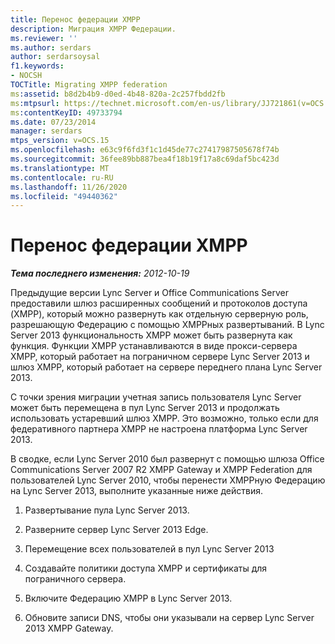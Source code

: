 ```yaml
---
title: Перенос федерации XMPP
description: Миграция XMPP Федерации.
ms.reviewer: ''
ms.author: serdars
author: serdarsoysal
f1.keywords:
- NOCSH
TOCTitle: Migrating XMPP federation
ms:assetid: b8d2b4b9-d0ed-4b48-820a-2c257fbdd2fb
ms:mtpsurl: https://technet.microsoft.com/en-us/library/JJ721861(v=OCS.15)
ms:contentKeyID: 49733794
ms.date: 07/23/2014
manager: serdars
mtps_version: v=OCS.15
ms.openlocfilehash: e63c9f6fd3f1c1d45de77c27417987505678f74b
ms.sourcegitcommit: 36fee89bb887bea4f18b19f17a8c69daf5bc423d
ms.translationtype: MT
ms.contentlocale: ru-RU
ms.lasthandoff: 11/26/2020
ms.locfileid: "49440362"
---
```

# <a name="migrating-xmpp-federation"></a>Перенос федерации XMPP

<div data-xmlns="http://www.w3.org/1999/xhtml">

<div class="topic" data-xmlns="http://www.w3.org/1999/xhtml" data-msxsl="urn:schemas-microsoft-com:xslt" data-cs="https://msdn.microsoft.com/">

<div data-asp="https://msdn2.microsoft.com/asp">



</div>

<div id="mainSection">

<div id="mainBody">

<span> </span>

_**Тема последнего изменения:** 2012-10-19_

Предыдущие версии Lync Server и Office Communications Server предоставили шлюз расширенных сообщений и протоколов доступа (XMPP), который можно развернуть как отдельную серверную роль, разрешающую Федерацию с помощью XMPPных развертываний. В Lync Server 2013 функциональность XMPP может быть развернута как функция. Функции XMPP устанавливаются в виде прокси-сервера XMPP, который работает на пограничном сервере Lync Server 2013 и шлюз XMPP, который работает на сервере переднего плана Lync Server 2013.

С точки зрения миграции учетная запись пользователя Lync Server может быть перемещена в пул Lync Server 2013 и продолжать использовать устаревший шлюз XMPP. Это возможно, только если для федеративного партнера XMPP не настроена платформа Lync Server 2013.

В сводке, если Lync Server 2010 был развернут с помощью шлюза Office Communications Server 2007 R2 XMPP Gateway и XMPP Federation для пользователей Lync Server 2010, чтобы перенести XMPPную Федерацию на Lync Server 2013, выполните указанные ниже действия.

1.  Развертывание пула Lync Server 2013.

2.  Разверните сервер Lync Server 2013 Edge.

3.  Перемещение всех пользователей в пул Lync Server 2013

4.  Создавайте политики доступа XMPP и сертификаты для пограничного сервера.

5.  Включите Федерацию XMPP в Lync Server 2013. 

6.  Обновите записи DNS, чтобы они указывали на сервер Lync Server 2013 XMPP Gateway.

</div>

<span> </span>

</div>

</div>

</div>

